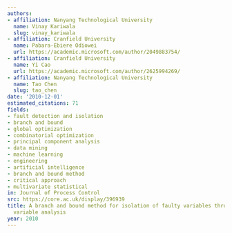 ```yaml
---
authors:
- affiliation: Nanyang Technological University
  name: Vinay Kariwala
  slug: vinay_kariwala
- affiliation: Cranfield University
  name: Pabara-Ebiere Odiowei
  url: https://academic.microsoft.com/author/2049883754/
- affiliation: Cranfield University
  name: Yi Cao
  url: https://academic.microsoft.com/author/2625994269/
- affiliation: Nanyang Technological University
  name: Tao Chen
  slug: tao_chen
date: '2010-12-01'
estimated_citations: 71
fields:
- fault detection and isolation
- branch and bound
- global optimization
- combinatorial optimization
- principal component analysis
- data mining
- machine learning
- engineering
- artificial intelligence
- branch and bound method
- critical approach
- multivariate statistical
in: Journal of Process Control
src: https://core.ac.uk/display/396939
title: A branch and bound method for isolation of faulty variables through missing
  variable analysis
year: 2010
---
```

